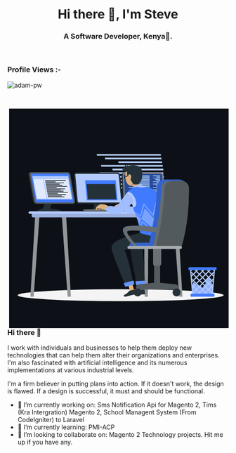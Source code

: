 <h1 align="center">Hi there 👋, I'm Steve</h1>
<h3 align="center">A Software Developer, Kenya🌟.</h3>

<br>

<p align="right"> <h3>Profile Views :-</h3> <img src="https://komarev.com/ghpvc/?username=SteveCelebrates&label=Profile%20views&color=0e75b6&style=flat"
    alt="adam-pw" /> 
  </p>

<br>

<p><img align="right" src="https://github.com/SteveCelebrates/SteveCelebrates/blob/main/animation_500_kxa883sd.gif" alt="adam-pw" /></p>


### Hi there 👋

I work with individuals and businesses to help them deploy new technologies that can help them alter their organizations and enterprises. I'm also fascinated with artificial intelligence and its numerous implementations at various industrial levels.

I'm a firm believer in putting plans into action. If it doesn't work, the design is flawed. If a design is successful, it must and should be functional.

- 🔭 I’m currently working on: Sms Notification Api for Magento 2, Tims (Kra Intergration) Magento 2, School Managent System (From CodeIgniter) to Laravel
- 🌱 I’m currently learning: PMI-ACP
- 👯 I’m looking to collaborate on: Magento 2 Technology projects. Hit me up if you have any.


<!--
**SteveCelebrates/SteveCelebrates** is a ✨ _special_ ✨ repository because its `README.md` (this file) appears on your GitHub profile.

Here are some ideas to get you started:

- 🔭 I’m currently working on ...
- 🌱 I’m currently learning ...
- 👯 I’m looking to collaborate on ...
- 🤔 I’m looking for help with ...
- 💬 Ask me about ...
- 📫 How to reach me: ...
- 😄 Pronouns: ...
- ⚡ Fun fact: ...
-->
